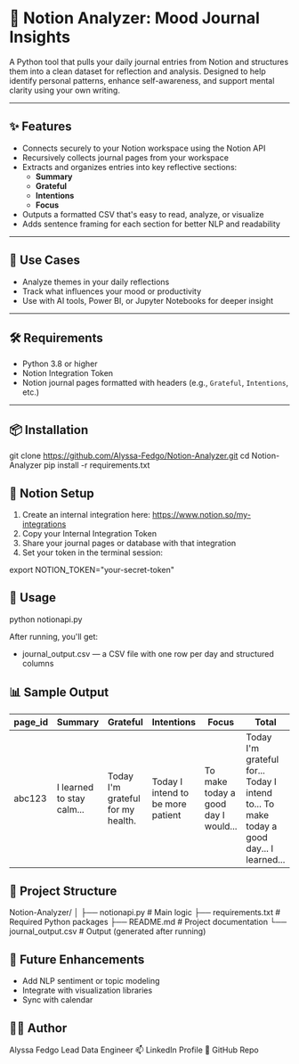 
# 🧠 Notion Analyzer: Mood Journal Insights

A Python tool that pulls your daily journal entries from Notion and structures them into a clean dataset for reflection and analysis. Designed to help identify personal patterns, enhance self-awareness, and support mental clarity using your own writing.

---

## ✨ Features

- Connects securely to your Notion workspace using the Notion API
- Recursively collects journal pages from your workspace
- Extracts and organizes entries into key reflective sections:
  - **Summary**
  - **Grateful**
  - **Intentions**
  - **Focus**
- Outputs a formatted CSV that's easy to read, analyze, or visualize
- Adds sentence framing for each section for better NLP and readability

---

## 📌 Use Cases

- Analyze themes in your daily reflections
- Track what influences your mood or productivity
- Use with AI tools, Power BI, or Jupyter Notebooks for deeper insight

---

## 🛠️ Requirements

- Python 3.8 or higher
- Notion Integration Token
- Notion journal pages formatted with headers (e.g., `Grateful`, `Intentions`, etc.)

---

## 📦 Installation


git clone https://github.com/Alyssa-Fedgo/Notion-Analyzer.git
cd Notion-Analyzer
pip install -r requirements.txt


## 🔐 Notion Setup

1. Create an internal integration here: https://www.notion.so/my-integrations
2. Copy your Internal Integration Token
3. Share your journal pages or database with that integration
4. Set your token in the terminal session:

export NOTION_TOKEN="your-secret-token"

## 🚀 Usage

python notionapi.py

After running, you'll get:

- journal_output.csv — a CSV file with one row per day and structured columns

## 📊 Sample Output

| page\_id | Summary                   | Grateful                          | Intentions                        | Focus                               | Total                                                                                   |
| -------- | ------------------------- | --------------------------------- | --------------------------------- | ----------------------------------- | --------------------------------------------------------------------------------------- |
| abc123   | I learned to stay calm... | Today I'm grateful for my health. | Today I intend to be more patient | To make today a good day I would... | Today I'm grateful for... Today I intend to... To make today a good day... I learned... |

## 📂 Project Structure

Notion-Analyzer/
│
├── notionapi.py          # Main logic
├── requirements.txt      # Required Python packages
├── README.md             # Project documentation
└── journal_output.csv    # Output (generated after running)

## 🧠 Future Enhancements

- Add NLP sentiment or topic modeling
- Integrate with visualization libraries
- Sync with calendar

## 👩‍💻 Author

Alyssa Fedgo
Lead Data Engineer
📫 LinkedIn Profile
🔗 GitHub Repo


